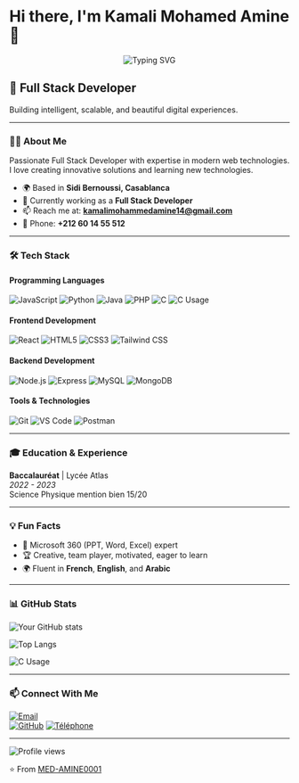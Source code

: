 # Hi there, I'm Kamali Mohamed Amine 👋

<p align="center">
  <img src="https://readme-typing-svg.herokuapp.com?font=Fira+Code&size=22&pause=1000&color=36BCF7&center=true&vCenter=true&width=435&lines=Bienvenue+sur+mon+profil+GitHub!;Full+Stack+Développeur+en+devenir;Toujours+curieux+et+créatif" alt="Typing SVG" />
</p>

## 🚀 Full Stack Developer

Building intelligent, scalable, and beautiful digital experiences.

---

### 👨‍💻 About Me

Passionate Full Stack Developer with expertise in modern web technologies. I love creating innovative solutions and learning new technologies.

- 🌍 Based in **Sidi Bernoussi, Casablanca**
- 💼 Currently working as a **Full Stack Developer**
- 📫 Reach me at: **kamalimohammedamine14@gmail.com**
- 📱 Phone: **+212 60 14 55 512**

---

### 🛠️ Tech Stack

#### Programming Languages
![JavaScript](https://img.shields.io/badge/-JavaScript-F7DF1E?style=flat-square&logo=javascript&logoColor=black)
![Python](https://img.shields.io/badge/-Python-3776AB?style=flat-square&logo=python&logoColor=white)
![Java](https://img.shields.io/badge/-Java-007396?style=flat-square&logo=java&logoColor=white)
![PHP](https://img.shields.io/badge/-PHP-777BB4?style=flat-square&logo=php&logoColor=white)
![C](https://img.shields.io/badge/-C-00599C?style=flat-square&logo=c&logoColor=white)
![C Usage](https://img.shields.io/badge/C%20Usage-12.3%25-blue?style=flat-square)

#### Frontend Development
![React](https://img.shields.io/badge/-React-61DAFB?style=flat-square&logo=react&logoColor=black)
![HTML5](https://img.shields.io/badge/-HTML5-E34F26?style=flat-square&logo=html5&logoColor=white)
![CSS3](https://img.shields.io/badge/-CSS3-1572B6?style=flat-square&logo=css3&logoColor=white)
![Tailwind CSS](https://img.shields.io/badge/-Tailwind_CSS-38B2AC?style=flat-square&logo=tailwind-css&logoColor=white)

#### Backend Development
![Node.js](https://img.shields.io/badge/-Node.js-339933?style=flat-square&logo=node.js&logoColor=white)
![Express](https://img.shields.io/badge/-Express-000000?style=flat-square&logo=express&logoColor=white)
![MySQL](https://img.shields.io/badge/-MySQL-4479A1?style=flat-square&logo=mysql&logoColor=white)
![MongoDB](https://img.shields.io/badge/-MongoDB-47A248?style=flat-square&logo=mongodb&logoColor=white)

#### Tools & Technologies
![Git](https://img.shields.io/badge/-Git-F05032?style=flat-square&logo=git&logoColor=white)
![VS Code](https://img.shields.io/badge/-VS_Code-007ACC?style=flat-square&logo=visual-studio-code&logoColor=white)
![Postman](https://img.shields.io/badge/-Postman-FF6C37?style=flat-square&logo=postman&logoColor=white)

---

### 🎓 Education & Experience

**Baccalauréat** | Lycée Atlas  
*2022 - 2023*  
Science Physique mention bien 15/20

---

### 💡 Fun Facts

- 🚀 Microsoft 360 (PPT, Word, Excel) expert
- 🏆 Creative, team player, motivated, eager to learn
- 🌍 Fluent in **French**, **English**, and **Arabic**

---

### 📊 GitHub Stats

![Your GitHub stats](https://github-readme-stats.vercel.app/api?username=MED-AMINE0001&show_icons=true&theme=radical)

![Top Langs](https://github-readme-stats.vercel.app/api/top-langs/?username=MED-AMINE0001&layout=compact&theme=radical)

![C Usage](https://img.shields.io/badge/C%20Usage-12.3%25-blue?style=flat-square)

---

### 📫 Connect With Me

[![Email](https://img.shields.io/badge/-Email-D14836?style=flat-square&logo=gmail&logoColor=white)](mailto:kamalimohammedamine14@gmail.com)  
[![GitHub](https://img.shields.io/badge/-GitHub-181717?style=flat-square&logo=github&logoColor=white)](https://github.com/MED-AMINE0001)
[![Téléphone](https://img.shields.io/badge/-Téléphone-25D366?style=flat-square&logo=whatsapp&logoColor=white)](tel:+212601455512)


---
![Profile views](https://komarev.com/ghpvc/?username=MED-AMINE0001&color=blue)


⭐️ From [MED-AMINE0001](https://github.com/MED-AMINE0001)
